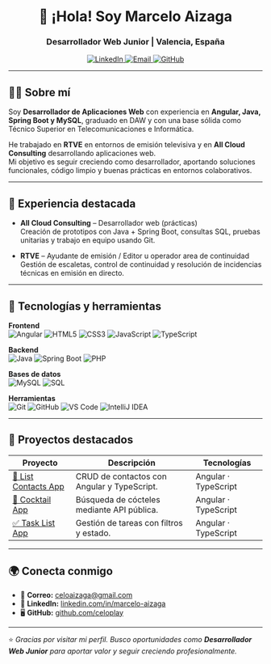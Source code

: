 <h1 align="center">👋 ¡Hola! Soy Marcelo Aizaga</h1>
<h3 align="center">Desarrollador Web Junior | Valencia, España</h3>

<p align="center">
  <a href="https://www.linkedin.com/in/marcelo-aizaga">
    <img src="https://img.shields.io/badge/LinkedIn-Perfil-blue?style=for-the-badge&logo=linkedin" alt="LinkedIn" />
  </a>
  <a href="mailto:celoaizaga@gmail.com">
    <img src="https://img.shields.io/badge/Email-celoaizaga%40gmail.com-red?style=for-the-badge&logo=gmail" alt="Email" />
  </a>
  <a href="https://github.com/celoplay">
    <img src="https://img.shields.io/badge/GitHub-celoplay-black?style=for-the-badge&logo=github" alt="GitHub" />
  </a>
</p>

---

## 🧑‍💻 Sobre mí
Soy **Desarrollador de Aplicaciones Web** con experiencia en **Angular, Java, Spring Boot y MySQL**, graduado en DAW y con una base sólida como Técnico Superior en Telecomunicaciones e Informática.  

He trabajado en **RTVE** en entornos de emisión televisiva y en **All Cloud Consulting** desarrollando aplicaciones web.  
Mi objetivo es seguir creciendo como desarrollador, aportando soluciones funcionales, código limpio y buenas prácticas en entornos colaborativos.

---

## 💼 Experiencia destacada
- **All Cloud Consulting** – Desarrollador web (prácticas)  
  Creación de prototipos con Java + Spring Boot, consultas SQL, pruebas unitarias y trabajo en equipo usando Git.

- **RTVE** – Ayudante de emisión / Editor u operador area de continuidad  
  Gestión de escaletas, control de continuidad y resolución de incidencias técnicas en emisión en directo.

---

## 🚀 Tecnologías y herramientas

**Frontend**  
![Angular](https://img.shields.io/badge/Angular-DD0031?style=flat-square&logo=angular&logoColor=white)
![HTML5](https://img.shields.io/badge/HTML5-E34F26?style=flat-square&logo=html5&logoColor=white)
![CSS3](https://img.shields.io/badge/CSS3-1572B6?style=flat-square&logo=css3&logoColor=white)
![JavaScript](https://img.shields.io/badge/JavaScript-F7DF1E?style=flat-square&logo=javascript&logoColor=black)
![TypeScript](https://img.shields.io/badge/TypeScript-3178C6?style=flat-square&logo=typescript&logoColor=white)

**Backend**  
![Java](https://img.shields.io/badge/Java-ED8B00?style=flat-square&logo=java&logoColor=white)
![Spring Boot](https://img.shields.io/badge/Spring%20Boot-6DB33F?style=flat-square&logo=springboot&logoColor=white)
![PHP](https://img.shields.io/badge/PHP-777BB4?style=flat-square&logo=php&logoColor=white)

**Bases de datos**  
![MySQL](https://img.shields.io/badge/MySQL-005C84?style=flat-square&logo=mysql&logoColor=white)
![SQL](https://img.shields.io/badge/SQL-4479A1?style=flat-square&logo=database&logoColor=white)

**Herramientas**  
![Git](https://img.shields.io/badge/Git-F05032?style=flat-square&logo=git&logoColor=white)
![GitHub](https://img.shields.io/badge/GitHub-181717?style=flat-square&logo=github&logoColor=white)
![VS Code](https://img.shields.io/badge/VS%20Code-0078D4?style=flat-square&logo=visualstudiocode&logoColor=white)
![IntelliJ IDEA](https://img.shields.io/badge/IntelliJ%20IDEA-000000?style=flat-square&logo=intellijidea&logoColor=white)

---

## 📂 Proyectos destacados
| Proyecto | Descripción | Tecnologías |
|----------|-------------|-------------|
| [📇 List Contacts App](https://github.com/celoplay/list-contacts-app) | CRUD de contactos con Angular y TypeScript. | Angular · TypeScript |
| [🍹 Cocktail App](https://github.com/celoplay/cocktail-app) | Búsqueda de cócteles mediante API pública. | Angular · TypeScript |
| [✅ Task List App](https://github.com/celoplay/task-list-app) | Gestión de tareas con filtros y estado. | Angular · TypeScript |

---

## 🌍 Conecta conmigo
- 📧 **Correo:** [celoaizaga@gmail.com](mailto:celoaizaga@gmail.com)  
- 💼 **LinkedIn:** [linkedin.com/in/marcelo-aizaga](https://www.linkedin.com/in/marcelo-aizaga)  
- 🖥️ **GitHub:** [github.com/celoplay](https://github.com/celoplay)  

---

⭐ *Gracias por visitar mi perfil. Busco oportunidades como **Desarrollador Web Junior** para aportar valor y seguir creciendo profesionalmente.*
